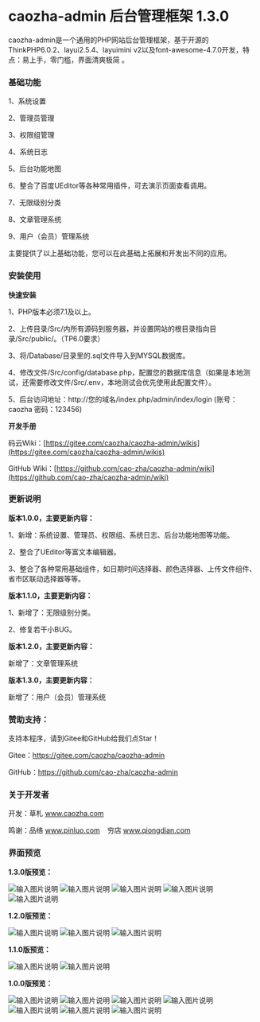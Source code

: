 # caozha-admin 后台管理框架 1.3.0

caozha-admin是一个通用的PHP网站后台管理框架，基于开源的ThinkPHP6.0.2、layui2.5.4、layuimini v2以及font-awesome-4.7.0开发，特点：易上手，零门槛，界面清爽极简 。

### 基础功能

1、系统设置

2、管理员管理

3、权限组管理

4、系统日志

5、后台功能地图

6、整合了百度UEditor等各种常用插件，可去演示页面查看调用。

7、无限级别分类

8、文章管理系统

9、用户（会员）管理系统

主要提供了以上基础功能，您可以在此基础上拓展和开发出不同的应用。


### 安装使用

**快速安装**

1、PHP版本必须7.1及以上。

2、上传目录/Src/内所有源码到服务器，并设置网站的根目录指向目录/Src/public/。（TP6.0要求）

3、将/Database/目录里的.sql文件导入到MYSQL数据库。

4、修改文件/Src/config/database.php，配置您的数据库信息（如果是本地测试，还需要修改文件/Src/.env，本地测试会优先使用此配置文件）。

5、后台访问地址：http://您的域名/index.php/admin/index/login   (账号：caozha   密码：123456)


**开发手册**

码云Wiki：[https://gitee.com/caozha/caozha-admin/wikis](https://gitee.com/caozha/caozha-admin/wikis)

GitHub Wiki：[https://github.com/cao-zha/caozha-admin/wiki](https://github.com/cao-zha/caozha-admin/wiki)

 
### 更新说明

**版本1.0.0，主要更新内容：**

1、新增：系统设置、管理员、权限组、系统日志、后台功能地图等功能。

2、整合了UEditor等富文本编辑器。

3、整合了各种常用基础组件，如日期时间选择器、颜色选择器、上传文件组件、省市区联动选择器等等。


**版本1.1.0，主要更新内容：**

1、新增了：无限级别分类。

2、修复若干小BUG。


**版本1.2.0，主要更新内容：**

新增了：文章管理系统


**版本1.3.0，主要更新内容：**

新增了：用户（会员）管理系统



### 赞助支持：

支持本程序，请到Gitee和GitHub给我们点Star！

Gitee：https://gitee.com/caozha/caozha-admin

GitHub：https://github.com/cao-zha/caozha-admin

### 关于开发者

开发：草札 www.caozha.com

鸣谢：品络 www.pinluo.com  &ensp;  穷店 www.qiongdian.com


### 界面预览

**1.3.0版预览：**

![输入图片说明](https://images.gitee.com/uploads/images/2020/0604/095751_8a313232_7397417.png "11.png")
![输入图片说明](https://images.gitee.com/uploads/images/2020/0604/004200_03967767_7397417.jpeg "12.jpg")
![输入图片说明](https://images.gitee.com/uploads/images/2020/0604/004219_bddd7960_7397417.jpeg "13.jpg")
![输入图片说明](https://images.gitee.com/uploads/images/2020/0604/004228_77a586e1_7397417.jpeg "14.jpg")
![输入图片说明](https://images.gitee.com/uploads/images/2020/0604/004237_802810be_7397417.jpeg "15.jpg")

 
**1.2.0版预览：**

![输入图片说明](https://images.gitee.com/uploads/images/2020/0602/181454_9d357745_7397417.png "10.png")
![输入图片说明](https://images.gitee.com/uploads/images/2020/0604/101336_1575442d_7397417.png "10-1.png")
![输入图片说明](https://images.gitee.com/uploads/images/2020/0604/110154_cb9f5759_7397417.png "10-2.png")

 
**1.1.0版预览：**

![输入图片说明](https://images.gitee.com/uploads/images/2020/0531/221652_31b46dd9_7397417.png "8.png")
![输入图片说明](https://images.gitee.com/uploads/images/2020/0531/221706_b4fc6e99_7397417.png "9.png")

 
**1.0.0版预览：**

![输入图片说明](https://images.gitee.com/uploads/images/2020/0522/111034_0fcc6524_7397417.png "1.png")
![输入图片说明](https://images.gitee.com/uploads/images/2020/0522/111043_e0a9482f_7397417.png "2.png")
![输入图片说明](https://images.gitee.com/uploads/images/2020/0522/111051_b6abdc55_7397417.png "3.png")
![输入图片说明](https://images.gitee.com/uploads/images/2020/0522/111132_8860fb7d_7397417.png "4.png")
![输入图片说明](https://images.gitee.com/uploads/images/2020/0522/111139_8230a7f8_7397417.png "5.png")
![输入图片说明](https://images.gitee.com/uploads/images/2020/0522/111151_7aaf6aa7_7397417.png "6.png")
![输入图片说明](https://images.gitee.com/uploads/images/2020/0522/111159_fb128fff_7397417.png "7.png")
